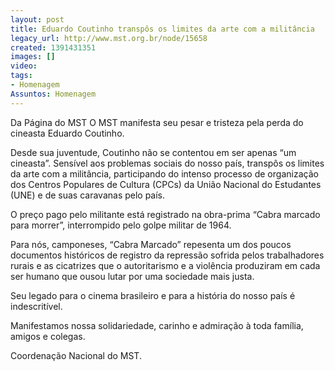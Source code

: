 ```yaml
---
layout: post
title: Eduardo Coutinho transpôs os limites da arte com a militância
legacy_url: http://www.mst.org.br/node/15658
created: 1391431351
images: []
video: 
tags:
- Homenagem
Assuntos: Homenagem
---
```



Da Página do MST
O MST manifesta seu pesar e tristeza pela perda do cineasta Eduardo Coutinho.


Desde sua juventude, Coutinho não se contentou em ser apenas “um cineasta”. Sensível aos problemas sociais do nosso país, transpôs os limites da arte com a militância, participando do intenso processo de organização dos Centros Populares de Cultura (CPCs) da União Nacional do Estudantes (UNE) e de suas caravanas pelo país.


O preço pago pelo militante está registrado na obra-prima “Cabra marcado para morrer”, interrompido pelo golpe militar de 1964.


Para nós, camponeses, “Cabra Marcado” repesenta um dos poucos documentos históricos de registro da repressão sofrida pelos trabalhadores rurais e as cicatrizes que o autoritarismo e a violência produziram em cada ser humano que ousou lutar por uma sociedade mais justa.


Seu legado para o cinema brasileiro e para a história do nosso país é indescritível.

Manifestamos nossa solidariedade, carinho e admiração à toda família, amigos e colegas.


Coordenação Nacional do MST.
 
